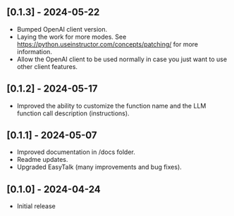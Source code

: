 ## [0.1.3] - 2024-05-22
- Bumped OpenAI client version. 
- Laying the work for more modes. See https://python.useinstructor.com/concepts/patching/ for more information.
- Allow the OpenAI client to be used normally in case you just want to use other client features.

## [0.1.2] - 2024-05-17
- Improved the ability to customize the function name and the LLM function call description (instructions).

## [0.1.1] - 2024-05-07
- Improved documentation in /docs folder.
- Readme updates.
- Upgraded EasyTalk (many improvements and bug fixes).

## [0.1.0] - 2024-04-24
- Initial release
